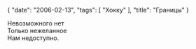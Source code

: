 {
   "date": "2006-02-13",
   "tags": [
      "Хокку"
   ],
   "title": "Границы"
}

Невозможного нет  
Только нежеланное  
Нам недоступно.
